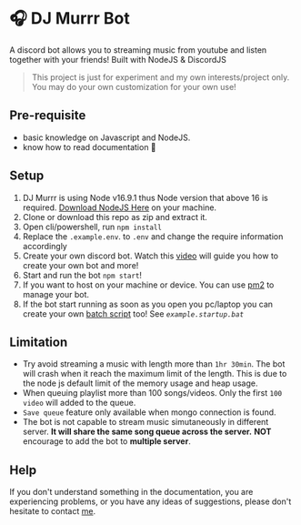 # 🎧 DJ Murrr Bot 

A discord bot allows you to streaming music from youtube and listen together with your friends! Built with NodeJS & DiscordJS

> This project is just for experiment and my own interests/project only. You may do your own customization for your own use!


## Pre-requisite

-   basic knowledge on Javascript and NodeJS.
-   know how to read documentation 😬

## Setup

1. DJ Murrr is using Node v16.9.1 thus Node version that above 16 is required. [Download NodeJS Here](https://nodejs.org/en/) on your machine.
2. Clone or download this repo as zip and extract it.
3. Open cli/powershell, run `npm install`
4. Replace the `.example.env`. to `.env` and change the require information accordingly
5. Create your own discord bot. Watch this [video](https://www.youtube.com/watch?v=JMmUW4d3Noc) will guide you how to create your own bot and more!
6. Start and run the bot `npm start`!
7. If you want to host on your machine or device. You can use [pm2](https://pm2.keymetrics.io/) to manage your bot.
8. If the bot start running as soon as you open you pc/laptop you can create your own [batch script](https://www.howtogeek.com/263177/how-to-write-a-batch-script-on-windows/) too! See *`example.startup.bat`*

## Limitation

- Try avoid streaming a music with length more than `1hr 30min`. The bot will crash when it reach the maximum limit of the length. This is due to the node js default limit of the memory usage and heap usage.
- When queuing playlist more than 100 songs/videos. Only the first `100 video` will added to the queue.
- `Save queue` feature only available when mongo connection is found. 
- The bot is not capable to stream music simutaneously in different server. **It will share the same song queue across the server.** **NOT** encourage to add the bot to **multiple server**.


## Help

If you don't understand something in the documentation, you are experiencing problems, or you have any ideas of suggestions, please don't hesitate to contact [me](https://discordapp.com/users/380295136774586369).
